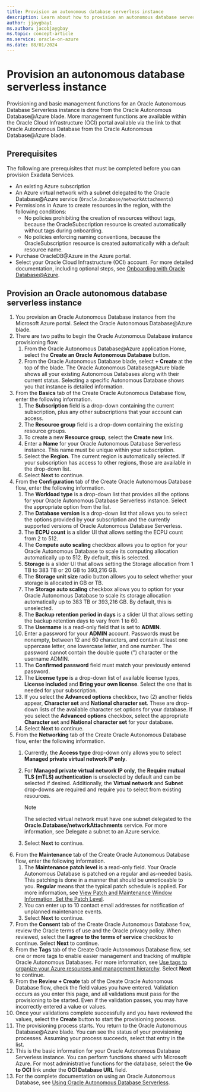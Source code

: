 ```yaml
---
title: Provision an autonomous database serverless instance
description: Learn about how to provision an autonomous database serverless instance.
author: jjaygbay1
ms.author: jacobjaygbay
ms.topic: concept-article
ms.service: oracle-on-azure
ms.date: 08/01/2024
---
```

# Provision an autonomous database serverless instance

Provisioning and basic management functions for an Oracle Autonomous Database Serverless instance is done from the Oracle Autonomous Database@Azure blade. More management functions are available within the Oracle Cloud Infrastructure (OCI) portal available via the link to that Oracle Autonomous Database from the Oracle Autonomous Database@Azure blade.

## Prerequisites
The following are prerequisites that must be completed before you can provision Exadata Services. 

- An existing Azure subscription
- An Azure virtual network with a subnet delegated to the Oracle Database@Azure service (`Oracle.Database/networkAttachments`)
- Permissions in Azure to create resources in the region, with the following conditions:
   * No policies prohibiting the creation of resources without tags, because the OracleSubscription resource is created automatically without tags during onboarding.
   * No policies enforcing naming conventions, because the OracleSubscription resource is created automatically with a default resource name.
- Purchase OracleDB@Azure in the Azure portal.
- Select your Oracle Cloud Infrastructure (OCI) account.
For more detailed documentation, including optional steps, see [Onboarding with Oracle Database@Azure](https://docs.oracle.com/iaas/Content/database-at-azure/oaaonboard.htm).

## Provision an Oracle autonomous database serverless instance

1. You provision an Oracle Autonomous Database instance from the Microsoft Azure portal. Select the Oracle Autonomous Database@Azure blade.
1. There are two paths to begin the Oracle Autonomous Database instance provisioning flow.
   1. From the Oracle Autonomous Database@Azure application Home, select the **Create an Oracle Autonomous Database** button.
   1. From the Oracle Autonomous Database blade, select **+ Create** at the top of the blade. The Oracle Autonomous Database@Azure blade shows all your existing Autonomous Databases along with their current status. Selecting a specific Autonomous Database shows you that instance is detailed information.
1. From the **Basics** tab of the Create Oracle Autonomous Database flow, enter the following information.
   1. The **Subscription** field is a drop-down containing the current subscription, plus any other subscriptions that your account can access.
   1. The **Resource group** field is a drop-down containing the existing resource groups.
   1. To create a new **Resource group**, select the **Create new** link.
   1. Enter a **Name** for your Oracle Autonomous Database Serverless instance. This name must be unique within your subscription.
   1. Select the **Region**. The current region is automatically selected. If your subscription has access to other regions, those are available in the drop-down list.
   1. Select **Next** to continue.
1. From the **Configuration** tab of the Create Oracle Autonomous Database flow, enter the following information.
   1. The **Workload type** is a drop-down list that provides all the options for your Oracle Autonomous Database Serverless instance. Select the appropriate option from the list.
   1. The **Database version** is a drop-down list that allows you to select the options provided by your subscription and the currently supported versions of Oracle Autonomous Database Serverless.
   1. The **ECPU count** is a slider UI that allows setting the ECPU count from 2 to 512.
   1. The **Compute auto scaling** checkbox allows you to option for your Oracle Autonomous Database to scale its computing allocation automatically up to 512. By default, this is selected.
   1. **Storage** is a slider UI that allows setting the Storage allocation from 1 TB to 383 TB or 20 GB to 393,216 GB.
   1. The **Storage unit size** radio button allows you to select whether your storage is allocated in GB or TB.
   1. The **Storage auto scaling** checkbox allows you to option for your Oracle Autonomous Database to scale its storage allocation automatically up to 383 TB or 393,216 GB. By default, this is unselected.
   1. The **Backup retention period in days** is a slider UI that allows setting the backup retention days to vary from 1 to 60.
   1. The **Username** is a read-only field that is set to **ADMIN**.
   1. Enter a password for your **ADMIN** account. Passwords must be nonempty, between 12 and 60 characters, and contain at least one uppercase letter, one lowercase letter, and one number. The password cannot contain the double quote (") character or the username ADMIN.
   1. The **Confirmed password** field must match your previously entered password.
   1. The **License type** is a drop-down list of available license types, **License included** and **Bring your own license**. Select the one that is needed for your subscription.
   1. If you select the **Advanced options** checkbox, two (2) another fields appear, **Character set** and **National character set**. These are drop-down lists of the available character set options for your database. If you select the **Advanced options** checkbox, select the appropriate **Character set** and **National character set** for your database.
   1. Select **Next** to continue.
1. From the **Networking** tab of the Create Oracle Autonomous Database flow, enter the following information.
   1. Currently, the **Access type** drop-down only allows you to select **Managed private virtual network IP only**.
   1. For **Managed private virtual network IP only**, the **Require mutual TLS (mTLS) authentication** is unselected by default and can be selected if desired. Additionally, the **Virtual network** and **Subnet** drop-downs are required and require you to select from existing resources.
    
       > [!NOTE]
       > The selected virtual network must have one subnet delegated to the **Oracle.Database/networkAttachments** service. For more information, see Delegate a subnet to an Azure service.

   1. Select **Next** to continue.
1. From the **Maintenance** tab of the Create Oracle Autonomous Database flow, enter the following information.
   1. The **Maintenance patch level** is a read-only field. Your Oracle Autonomous Database is patched on a regular and as-needed basis. This patching is done in a manner that should be unnoticeable to you. **Regular** means that the typical patch schedule is applied. For more information, see [View Patch and Maintenance Window Information, Set the Patch Level](https://docs.oracle.com/iaas/autonomous-database-serverless/doc/maintenance-windows-patching.html).
   1. You can enter up to 10 contact email addresses for notification of unplanned maintenance events.
   1. Select **Next** to continue.
1. From the **Consent** tab of the Create Oracle Autonomous Database flow, review the Oracle terms of use and the Oracle privacy policy. When reviewed, select the **I agree to the terms of service** checkbox to continue. Select **Next** to continue.
1. From the **Tags** tab of the Create Oracle Autonomous Database flow, set one or more tags to enable easier management and tracking of multiple Oracle Autonomous Databases. For more information, see [Use tags to organize your Azure resources and management hierarchy](https://go.microsoft.com/fwlink/?linkid=873112). Select **Next** to continue.
1. From the **Review + Create** tab of the Create Oracle Autonomous Database flow, check the field values you have entered. Validation occurs as you enter this page, and all validations must pass for the provisioning to be started. Even if the validation passes, you may have incorrectly entered a value or values.
1. Once your validations complete successfully and you have reviewed the values, select the **Create** button to start the provisioning process.
1. The provisioning process starts. You return to the Oracle Autonomous Database@Azure blade. You can see the status of your provisioning processes. Assuming your process succeeds, select that entry in the list.
1. This is the basic information for your Oracle Autonomous Database Serverless instance. You can perform functions shared with Microsoft Azure. For most administrative functions for the database, select the **Go to OCI** link under the **OCI Database URL** field.
1. For the complete documentation on using an Oracle Autonomous Database, see [Using Oracle Autonomous Database Serverless](https://docs.oracle.com/en/cloud/paas/autonomous-database/serverless/adbsb/autonomous-intro-adb.html#GUID-8EAA5AE6-397D-4E9A-9BD0-3E37A0345E24).